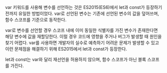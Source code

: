 var 키워드를 사용해 변수를 선언하는 것은 ES2015(ES6)에서 let과 const가 등장하기 전까지 유일한 방법이었다. var로 선언된 변수는 기존에 선언된 변수의 값을 덮어쓰며, 함수 스코프를 기준으로 동작한다.

var로 변수를 선언할 경우 스코프 내에 이미 동일한 식별자를 가진 변수가 존재한다면 해당 변수에 값을 재할당한다. 이럴 경우 코드에 영향을 주거나 버그가 발생할 때 원인을 찾기 어렵다. var를 사용하면 개발자의 실수로 예측하기 어려운 문제가 발생할 수 있고 이런 문제점을 해결하기 위해 ES2015에서 let과 const가 등장한다.

let과 const는 var와 달리 재선언을 허용하지 않으며, 함수 스코프가 아닌 블록 스코프를 가진다.
